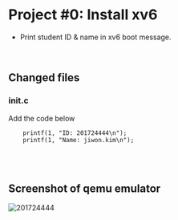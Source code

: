 # Project #0: Install xv6
- Print student ID & name in xv6 boot message.
<br/>  
     
## Changed files
### init.c    
Add the code below
```
    printf(1, "ID: 201724444\n");
    printf(1, "Name: jiwon.kim\n");
```
<br/>  
<br/>

## Screenshot of qemu emulator  
![201724444](https://user-images.githubusercontent.com/42952244/81799478-5b4c4680-954c-11ea-8a1d-fd31398e36fd.JPG)  


